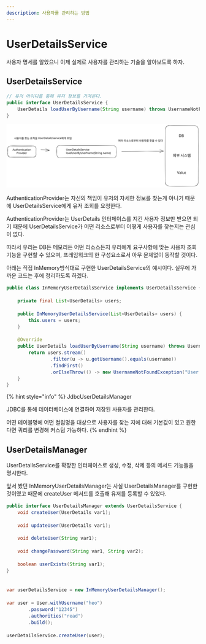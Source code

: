 ```yaml
---
description: 사용자를 관리하는 방법
---
```


# UserDetailsService

사용자 명세를 알았으니 이제 실제로 사용자를 관리하는 기술을 알아보도록 하자.



## UserDetailsService

```java
// 유저 아이디를 통해 유저 정보를 가져온다.
public interface UserDetailsService {
    UserDetails loadUserByUsername(String username) throws UsernameNotFoundException;
}
```

<img src="../../../../.gitbook/assets/file.excalidraw (17).svg" alt="UserDetails" class="gitbook-drawing">

AuthenticationProvider는 자신의 책임이 유저의 자세한 정보를 찾는게 아니기 때문에 UserDetailsService에게 유저 조회를 요청한다. &#x20;

AuthenticationProvider는 UserDetails 인터페이스를 지킨 사용자 정보만 받으면 되기 때문에 UserDetailsService가 어떤 리소스로부터 어떻게 사용자를 찾는지는 관심이 없다.&#x20;

따라서 우리는 DB든 메모리든 어떤 리소스든지 우리에게 요구사항에 맞는 사용자 조회 기능을 구현할 수 있으며, 프레임워크의 한 구성요소로서 아무 문제없이 동작할 것이다.

아래는 직접 InMemory방식대로 구현한 UserDetailsService의 예시이다. 실무에 가까운 코드는 후에 정리하도록 하겠다.

```java
public class InMemoryUserDetailsService implements UserDetailsService {

    private final List<UserDetails> users;

    public InMemoryUserDetailsService(List<UserDetails> users) {
        this.users = users;
    }

    @Override
    public UserDetails loadUserByUsername(String username) throws UsernameNotFoundException {
        return users.stream()
                .filter(u -> u.getUsername().equals(username))
                .findFirst()
                .orElseThrow(() -> new UsernameNotFoundException("User not found"));
    }
}


```

{% hint style="info" %}
JdbcUserDetailsManager

JDBC를 통해 데이터베이스에 연결하여 저장된 사용자를 관리한다.&#x20;

어떤 테이블명에 어떤 컬럼명을 대상으로 사용자를 찾는 지에 대해 기본값이 있고 원한다면 쿼리를 변경해 커스텀 가능하다.&#x20;
{% endhint %}



## UserDetailsManager&#x20;

UserDetailsService를 확장한 인터페이스로 생성, 수정, 삭제 등의 메서드 기능들을 명시한다.

앞서 봤던 InMemoryUserDetailsManager는 사실 UserDetailsManager를 구현한 것이였고 때문에 createUser 메서드를 호출해 유저를 등록할 수 있었다.

```java
public interface UserDetailsManager extends UserDetailsService {
    void createUser(UserDetails var1);

    void updateUser(UserDetails var1);

    void deleteUser(String var1);

    void changePassword(String var1, String var2);

    boolean userExists(String var1);
}


var userDetailsService = new InMemoryUserDetailsManager();

var user = User.withUsername("heo")
        .password("12345")
        .authorities("read")
        .build();

userDetailsService.createUser(user);
```

